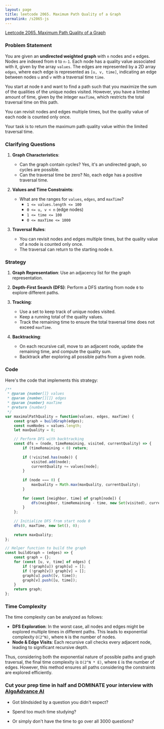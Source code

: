 ```yaml
---
layout: page
title: leetcode 2065. Maximum Path Quality of a Graph
permalink: /s2065-js
---
```

[Leetcode 2065. Maximum Path Quality of a Graph](https://algoadvance.github.io/algoadvance/l2065)
### Problem Statement

You are given an **undirected weighted graph** with `n` nodes and `e` edges. Nodes are indexed from `0` to `n-1`. Each node has a quality value associated with it, given by the array `values`. The edges are represented by a 2D array `edges`, where each edge is represented as `[u, v, time]`, indicating an edge between nodes `u` and `v` with a traversal time `time`.

You start at node `0` and want to find a path such that you maximize the sum of the qualities of the unique nodes visited. However, you have a limited amount of time, given by the integer `maxTime`, which restricts the total traversal time on this path.

You can revisit nodes and edges multiple times, but the quality value of each node is counted only once.

Your task is to return the maximum path quality value within the limited traversal time.

### Clarifying Questions

1. **Graph Characteristics**:
   - Can the graph contain cycles? Yes, it's an undirected graph, so cycles are possible.
   - Can the traversal time be zero? No, each edge has a positive traversal time.
   
2. **Values and Time Constraints**:
   - What are the ranges for `values`, `edges`, and `maxTime`?
     - `1 <= values.length <= 100`
     - `0 <= u, v < n` (edge nodes)
     - `1 <= time <= 100`
     - `0 <= maxTime <= 1000`

3. **Traversal Rules**:
   - You can revisit nodes and edges multiple times, but the quality value of a node is counted only once.
   - The traversal can return to the starting node `0`.

### Strategy

1. **Graph Representation**: Use an adjacency list for the graph representation.
2. **Depth-First Search (DFS)**: Perform a DFS starting from node `0` to explore different paths.
3. **Tracking**:
   - Use a set to keep track of unique nodes visited.
   - Keep a running total of the quality values.
   - Track the remaining time to ensure the total traversal time does not exceed `maxTime`.

4. **Backtracking**:
   - On each recursive call, move to an adjacent node, update the remaining time, and compute the quality sum.
   - Backtrack after exploring all possible paths from a given node.

### Code

Here's the code that implements this strategy:

```javascript
/**
 * @param {number[]} values
 * @param {number[][]} edges
 * @param {number} maxTime
 * @return {number}
 */
var maximalPathQuality = function(values, edges, maxTime) {
    const graph = buildGraph(edges);
    const numNodes = values.length;
    let maxQuality = 0;

    // Perform DFS with backtracking
    const dfs = (node, timeRemaining, visited, currentQuality) => {
        if (timeRemaining < 0) return;
        
        if (!visited.has(node)) {
            visited.add(node);
            currentQuality += values[node];
        }
        
        if (node === 0) {
            maxQuality = Math.max(maxQuality, currentQuality);
        }
        
        for (const [neighbor, time] of graph[node]) {
            dfs(neighbor, timeRemaining - time, new Set(visited), currentQuality);
        }
    };
    
    // Initialize DFS from start node 0
    dfs(0, maxTime, new Set(), 0);
    
    return maxQuality;
};

// Helper function to build the graph
const buildGraph = (edges) => {
    const graph = {};
    for (const [u, v, time] of edges) {
        if (!graph[u]) graph[u] = [];
        if (!graph[v]) graph[v] = [];
        graph[u].push([v, time]);
        graph[v].push([u, time]);
    }
    return graph;
};
```

### Time Complexity

The time complexity can be analyzed as follows:

- **DFS Exploration**: In the worst case, all nodes and edges might be explored multiple times in different paths. This leads to exponential complexity `O(2^N)`, where `N` is the number of nodes.
- **Node & Edge Visits**: Each recursive call checks every adjacent node, leading to significant recursive depth.

Thus, considering both the exponential nature of possible paths and graph traversal, the final time complexity is `O(2^N * E)`, where `E` is the number of edges. However, this method ensures all paths considering the constraints are explored efficiently.


### Cut your prep time in half and DOMINATE your interview with [AlgoAdvance AI](https://algoAdvance.com)

- Got blindsided by a question you didn't expect?

- Spend too much time studying?

- Or simply don't have the time to go over all 3000 questions?

